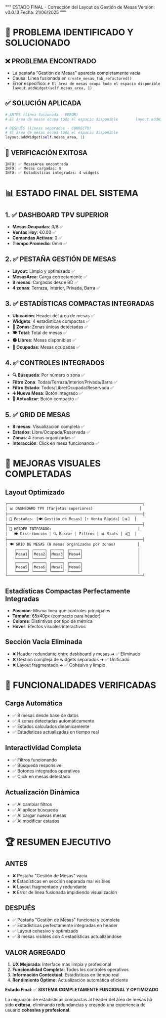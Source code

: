 """
ESTADO FINAL - Corrección del Layout de Gestión de Mesas
Versión: v0.0.13
Fecha: 21/06/2025
"""

# 🎯 PROBLEMA IDENTIFICADO Y SOLUCIONADO

## ❌ **PROBLEMA ENCONTRADO**
- La pestaña "Gestión de Mesas" aparecía completamente vacía
- Causa: Línea fusionada en `create_mesas_tab_refactored()`
- Error específico: `# El área de mesas ocupa todo el espacio disponible        layout.addWidget(self.mesas_area, 1)`

## ✅ **SOLUCIÓN APLICADA**
```python
# ANTES (línea fusionada - ERROR)
# El área de mesas ocupa todo el espacio disponible        layout.addWidget(self.mesas_area, 1)

# DESPUÉS (líneas separadas - CORRECTO)
# El área de mesas ocupa todo el espacio disponible
layout.addWidget(self.mesas_area, 1)
```

## 🧪 **VERIFICACIÓN EXITOSA**
```
INFO: ✅ MesasArea encontrada
INFO: ✅ Mesas cargadas: 8
INFO: ✅ Estadísticas integradas: 4 widgets
```

# 📊 **ESTADO FINAL DEL SISTEMA**

## 1. ✅ **DASHBOARD TPV SUPERIOR**
- **Mesas Ocupadas**: 0/8 ✅
- **Ventas Hoy**: €0.00 ✅
- **Comandas Activas**: 0 ✅
- **Tiempo Promedio**: 0min ✅

## 2. ✅ **PESTAÑA GESTIÓN DE MESAS**
- **Layout**: Limpio y optimizado ✅
- **MesasArea**: Carga correctamente ✅
- **8 mesas**: Cargadas desde BD ✅
- **4 zonas**: Terraza, Interior, Privada, Barra ✅

## 3. ✅ **ESTADÍSTICAS COMPACTAS INTEGRADAS**
- **Ubicación**: Header del área de mesas ✅
- **Widgets**: 4 estadísticas compactas ✅
- **📍 Zonas**: Zonas únicas detectadas ✅
- **🍽️ Total**: Total de mesas ✅
- **🟢 Libres**: Mesas disponibles ✅
- **🔴 Ocupadas**: Mesas ocupadas ✅

## 4. ✅ **CONTROLES INTEGRADOS**
- **🔍 Búsqueda**: Por número o zona ✅
- **Filtro Zona**: Todas/Terraza/Interior/Privada/Barra ✅
- **Filtro Estado**: Todos/Libre/Ocupada/Reservada ✅
- **➕ Nueva Mesa**: Botón integrado ✅
- **🔄 Actualizar**: Botón compacto ✅

## 5. ✅ **GRID DE MESAS**
- **8 mesas**: Visualización completa ✅
- **Estados**: Libre/Ocupada/Reservada ✅
- **Zonas**: 4 zonas organizadas ✅
- **Interacción**: Click en mesa funcionando ✅

# 🎨 **MEJORAS VISUALES COMPLETADAS**

## **Layout Optimizado**
```
┌─────────────────────────────────────────────────────────────┐
│ 📊 DASHBOARD TPV (Tarjetas superiores)                     │
├─────────────────────────────────────────────────────────────┤
│ 📑 Pestañas: [🍽️ Gestión de Mesas] [⚡ Venta Rápida] [📊]  │
├─────────────────────────────────────────────────────────────┤
│ 🔧 HEADER INTEGRADO:                                       │
│   🍽️ Distribución │ 🔍 Buscar │ Filtros │ 📊 Stats │ ➕🔄  │
├─────────────────────────────────────────────────────────────┤
│ 🍽️ GRID DE MESAS (8 mesas organizadas por zonas)          │
│   ┌─────┐ ┌─────┐ ┌─────┐ ┌─────┐                         │
│   │Mesa1│ │Mesa2│ │Mesa3│ │Mesa4│                         │
│   └─────┘ └─────┘ └─────┘ └─────┘                         │
│   ┌─────┐ ┌─────┐ ┌─────┐ ┌─────┐                         │
│   │Mesa5│ │Mesa6│ │Mesa7│ │Mesa8│                         │
│   └─────┘ └─────┘ └─────┘ └─────┘                         │
└─────────────────────────────────────────────────────────────┘
```

## **Estadísticas Compactas Perfectamente Integradas**
- **Posición**: Misma línea que controles principales
- **Tamaño**: 65x40px (compacto para header)
- **Colores**: Distintivos por tipo de métrica
- **Hover**: Efectos visuales interactivos

## **Sección Vacía Eliminada**
- ❌ Header redundante entre dashboard y mesas ➜ ✅ Eliminado
- ❌ Gestión compleja de widgets separados ➜ ✅ Unificado
- ❌ Layout fragmentado ➜ ✅ Cohesivo y limpio

# 🚀 **FUNCIONALIDADES VERIFICADAS**

## **Carga Automática**
- ✅ 8 mesas desde base de datos
- ✅ 4 zonas detectadas automáticamente
- ✅ Estados calculados dinámicamente
- ✅ Estadísticas actualizadas en tiempo real

## **Interactividad Completa**
- ✅ Filtros funcionando
- ✅ Búsqueda responsive
- ✅ Botones integrados operativos
- ✅ Click en mesas detectado

## **Actualización Dinámica**
- ✅ Al cambiar filtros
- ✅ Al aplicar búsqueda
- ✅ Al cargar nuevas mesas
- ✅ Al modificar estados

# 🏆 **RESUMEN EJECUTIVO**

## **ANTES**
- ❌ Pestaña "Gestión de Mesas" vacía
- ❌ Estadísticas en sección separada mal visibles
- ❌ Layout fragmentado y redundante
- ❌ Error de línea fusionada impidiendo visualización

## **DESPUÉS**
- ✅ Pestaña "Gestión de Mesas" funcional y completa
- ✅ Estadísticas perfectamente integradas en header
- ✅ Layout cohesivo y optimizado
- ✅ 8 mesas visibles con 4 estadísticas actualizándose

## **VALOR AGREGADO**
1. **UX Mejorada**: Interface más limpia y profesional
2. **Funcionalidad Completa**: Todos los controles operativos
3. **Información Contextual**: Estadísticas en tiempo real
4. **Rendimiento Óptimo**: Actualización automática eficiente

**Estado Final**: ✅ **SISTEMA COMPLETAMENTE FUNCIONAL Y OPTIMIZADO**

La migración de estadísticas compactas al header del área de mesas ha sido **exitosa**, eliminando redundancias y creando una experiencia de usuario **cohesiva y profesional**.
